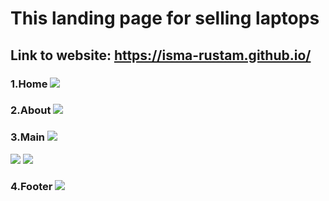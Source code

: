 
# This landing page for selling laptops
## Link to website: https://isma-rustam.github.io/
### 1.Home ![](https://imgur.com/orvyfLz.png)
### 2.About ![](https://imgur.com/dcJXsaS.png)
### 3.Main ![](https://imgur.com/6xDdw7C.png)
 ![](https://imgur.com/qgCcW9g.png)
 ![](https://imgur.com/qJProCy.png)
### 4.Footer ![](https://imgur.com/60LjUxl.png)
